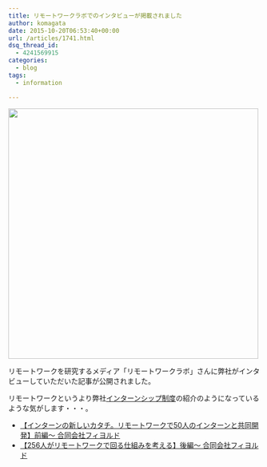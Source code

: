 ```yaml
---
title: リモートワークラボでのインタビューが掲載されました
author: komagata
date: 2015-10-20T06:53:40+00:00
url: /articles/1741.html
dsq_thread_id:
  - 4241569915
categories:
  - blog
tags:
  - information

---
```


  <img width="500px" src="http://www.remotework-labo.jp/wp-content/uploads/2015/09/e01-1024x682.jpg" />


リモートワークを研究するメディア「リモートワークラボ」さんに弊社がインタビューしていただいた記事が公開されました。

リモートワークというより弊社[インターンシップ制度][1]の紹介のようになっているような気がします・・・。

  * [【インターンの新しいカタチ。リモートワークで50人のインターンと共同開発】前編～ 合同会社フィヨルド][2]
  * [【256人がリモートワークで回る仕組みを考える】後編～ 合同会社フィヨルド][3]

 [1]: http://fjord.jp/internship
 [2]: http://www.remotework-labo.jp/2015/10/interview_09/
 [3]: http://www.remotework-labo.jp/2015/10/interview_10/
